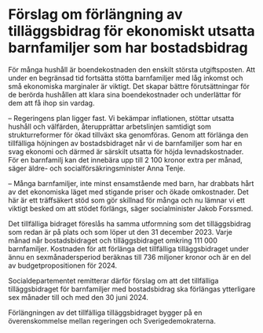 # Förslag om förlängning av tilläggsbidrag för ekonomiskt utsatta barnfamiljer som har bostadsbidrag

För många hushåll är boendekostnaden den enskilt största utgiftsposten. Att under en begränsad tid fortsätta stötta barnfamiljer med låg inkomst och små ekonomiska marginaler är viktigt. Det skapar bättre förutsättningar för de berörda hushållen att klara sina boendekostnader och underlättar för dem att få ihop sin vardag.

– Regeringens plan ligger fast. Vi bekämpar inflationen, stöttar utsatta hushåll och välfärden, återupprättar arbetslinjen samtidigt som strukturreformer för ökad tillväxt ska genomföras. Genom att förlänga den tillfälliga höjningen av bostadsbidraget når vi de barnfamiljer som har en svag ekonomi och därmed är särskilt utsatta för höjda levnadskostnader. För en barnfamilj kan det innebära upp till 2 100 kronor extra per månad, säger äldre- och socialförsäkringsminister Anna Tenje.

– Många barnfamiljer, inte minst ensamstående med barn, har drabbats hårt av det ekonomiska läget med stigande priser och ökade omkostnader. Det här är ett träffsäkert stöd som gör skillnad för många och nu lämnar vi ett viktigt besked om att stödet förlängs, säger socialminister Jakob Forssmed.

Det tillfälliga bidraget föreslås ha samma utformning som det tilläggsbidrag som redan är på plats och som löper ut den 31 december 2023. Varje månad når bostadsbidraget och tilläggsbidraget omkring 111 000 barnfamiljer. Kostnaden för att förlänga det tillfälliga tilläggsbidraget under ännu en sexmånadersperiod beräknas till 736 miljoner kronor och är en del av budgetpropositionen för 2024.

Socialdepartementet remitterar därför förslag om att det tillfälliga tilläggsbidraget för barnfamiljer med bostadsbidrag ska förlängas ytterligare sex månader till och med den 30 juni 2024.

Förlängningen av det tillfälliga tilläggsbidraget bygger på en överenskommelse mellan regeringen och Sverigedemokraterna.

